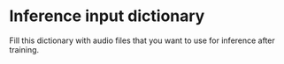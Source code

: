 # Inference input dictionary

Fill this dictionary with audio files that you want to use for inference after training.
